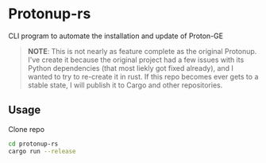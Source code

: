 # Protonup-rs

CLI program to automate the installation and update of Proton-GE

> **NOTE**: This is not nearly as feature complete as the original Protonup.
> I've create it because the original project had a few issues with its Python dependencies (that most liekly got fixed already), and I wanted to try to re-create it in rust.
> If this repo becomes ever gets to a stable state, I will publish it to Cargo and other repositories.

## Usage

Clone repo

```bash
cd protonup-rs
cargo run --release
```
